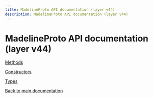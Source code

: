 ```yaml
---
title: MadelineProto API documentation (layer v44)
description: MadelineProto API documentation (layer v44)
---
```

# MadelineProto API documentation (layer v44)  

[Methods](methods/)

[Constructors](constructors/)

[Types](types/)


[Back to main documentation](..)
